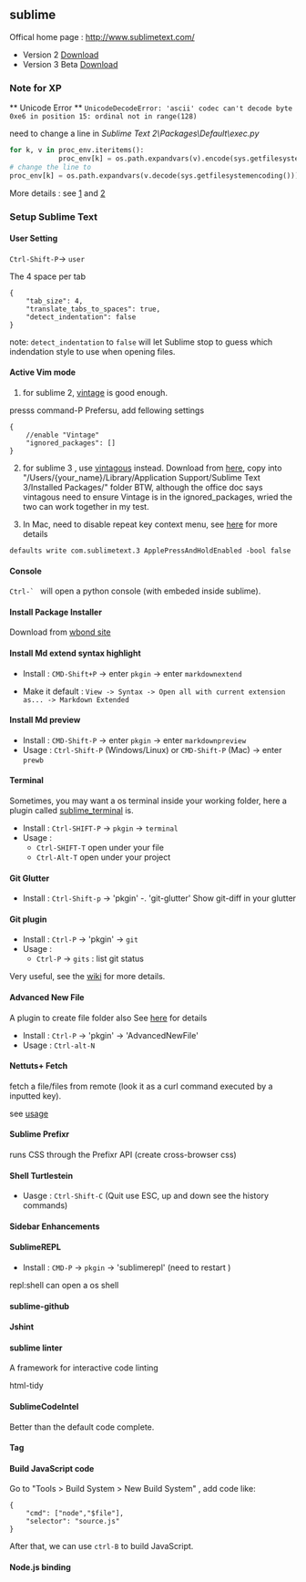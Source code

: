 sublime
-------

Offical home page : http://www.sublimetext.com/
   
   * Version 2 [Download][v2_down]
   * Version 3 Beta [Download][v3_down]

[v2_down]:http://www.sublimetext.com/2
[v3_down]:http://www.sublimetext.com/3

### Note for XP 

** Unicode Error **
`UnicodeDecodeError: 'ascii' codec can't decode byte 0xe6 in position 15: ordinal not in range(128)`

need to change a line in _Sublime Text 2\Packages\Default\exec.py_

```Python
for k, v in proc_env.iteritems():
            proc_env[k] = os.path.expandvars(v).encode(sys.getfilesystemencoding())
# change the line to 
proc_env[k] = os.path.expandvars(v.decode(sys.getfilesystemencoding())).encode(sys.getfilesystemencoding())
```
More details : see [1][ref1] and [2][ref2]

[ref1]:https://github.com/misfo/Shell-Turtlestein/issues/6#issuecomment-4249064
[ref2]:http://www.sublimetext.com/forum/viewtopic.php?f=3&t=2441&start=0&hilit=getfilesystemencoding

### Setup Sublime Text 

#### User Setting

`Ctrl-Shift-P`-> `user`

The 4 space per tab 

```
{
    "tab_size": 4,
    "translate_tabs_to_spaces": true, 
    "detect_indentation": false
}
```
 note: `detect_indentation` to `false` will let Sublime stop to guess which indendation style to use when opening files.
 
#### Active Vim mode

1. for sublime 2, [vintage][v1] is good enough.

presss command-P Prefersu, add fellowing settings

```
{
    //enable "Vintage"
    "ignored_packages": []
}
```
2. for sublime 3 , use [vintagous][v2] instead.
Download from [here][v2_d], copy into "/Users/{your_name}/Library/Application Support/Sublime Text 3/Installed Packages/" folder
BTW, although the office doc says vintagous need to ensure Vintage is in the ignored_packages, wried the two can work together in my test.

3. In Mac, need to disable repeat key context menu, see [here][key_repeat] for more details

```
defaults write com.sublimetext.3 ApplePressAndHoldEnabled -bool false
```

[v1]:http://www.sublimetext.com/docs/2/vintage.html
[v2]:https://github.com/guillermooo/Vintageous
[v2_d]:https://bitbucket.org/guillermooo/vintageous/downloads/Vintageous.sublime-package
[key_repeat]:https://gist.github.com/kconragan/2510186


#### Console 

``Ctrl-` `` will open a python console (with embeded inside sublime).

#### Install Package Installer

Download from [wbond site][pkgctr]

[pkgctr]:https://sublime.wbond.net/installation

#### Install Md extend syntax highlight

- Install : `CMD-Shift+P` -> enter `pkgin` -> enter `markdownextend`

- Make it default : `View -> Syntax -> Open all with current extension as... -> Markdown Extended`

#### Install Md preview 

- Install : `CMD-Shift-P` -> enter `pkgin` -> enter `markdownpreview`
- Usage : `Ctrl-Shift-P` (Windows/Linux) or `CMD-Shift-P` (Mac) -> enter `prewb`

#### Terminal

Sometimes, you may want a os terminal inside your working folder, here a plugin called [sublime_terminal][s_t] is.

- Install : `Ctrl-SHIFT-P` -> `pkgin` -> `terminal`
- Usage : 
    - `Ctrl-SHIFT-T` open under your file
    - `Ctrl-Alt-T` open under your project 

[s_t]: https://github.com/wbond/sublime_terminal


#### Git Glutter
- Install : `Ctrl-Shift-p` -> 'pkgin' -. 'git-glutter'
Show git-diff in your glutter

#### Git plugin

- Install : `Ctrl-P` -> 'pkgin' -> `git` 
- Usage : 
    - `Ctrl-P` -> `gits` : list git status 

Very useful, see the [wiki][sublime-git] for more details.

[sublime-git]:https://github.com/kemayo/sublime-text-git/wiki

#### Advanced New File

A plugin to create file folder also 
See [here][sublime-anf] for details

- Install : `Ctrl-P` -> 'pkgin' -> 'AdvancedNewFile' 
- Usage : `Ctrl-alt-N` 

[sublime-anf]: https://github.com/skuroda/Sublime-AdvancedNewFile

#### Nettuts+ Fetch

fetch a file/files from remote (look it as a curl command executed by a inputted key).

see [usage][net-fetch-usage]

[net-fetch]:https://github.com/weslly/Nettuts-Fetch
[net-fetch-usage]:http://code.tutsplus.com/articles/introducing-nettuts-fetch--net-23490

#### Sublime Prefixr
runs CSS through the Prefixr API (create cross-browser css)

[prefixr]:https://github.com/wbond/sublime_prefixr

#### Shell Turtlestein

- Uasge : `Ctrl-Shift-C`  (Quit use ESC, up and down see the history commands)

[shell-t]:https://github.com/misfo/Shell-Turtlestein
[shell-t-d]:https://sublime.wbond.net/packages/Shell%20Turtlestein

#### Sidebar Enhancements

[sidebar]:https://github.com/titoBouzout/SideBarEnhancements

#### SublimeREPL

- Install : `CMD-P` -> `pkgin` -> 'sublimerepl' (need to restart )

repl:shell can open a os shell  

[repl]: https://github.com/wuub/SublimeREPL/

#### sublime-github

[sub-github]:https://github.com/bgreenlee/sublime-github

#### Jshint

[jshint]: https://github.com/uipoet/sublime-jshint

#### sublime linter
A framework for interactive code linting

[sublimelinter]:https://github.com/SublimeLinter/SublimeLinter3
[linter_intro]:http://sublimelinter.readthedocs.org/en/latest/about.html#what-is-a-linter

html-tidy

[sublimelinter_html]:https://github.com/SublimeLinter/SublimeLinter-html-tidy

#### SublimeCodeIntel

Better than the default code complete.

[sub-codeintel]:https://github.com/SublimeCodeIntel/SublimeCodeIntel


#### Tag

[tag]: https://github.com/SublimeText/Tag

#### Build JavaScript code

Go to "Tools > Build System > New Build System" , add code like:

```
{
    "cmd": ["node","$file"],
    "selector": "source.js"
}
```

After that, we can use `ctrl-B` to build JavaScript.

#### Node.js binding

[node-snippets]:https://github.com/zenorocha/sublime-snippets-js/

[sublimetext-nodejs]:https://github.com/tanepiper/SublimeText-Nodejs


